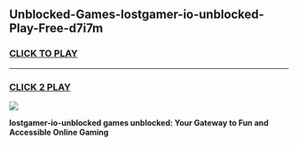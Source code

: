 
## Unblocked-Games-lostgamer-io-unblocked-Play-Free-d7i7m
<h3>
<a href="https://premium76.site?title=lostgamer-io-unblocked&ref=23A">CLICK TO PLAY</a></h3>
<hr>

<h3>
<a href="https://premium76.site?title=lostgamer-io-unblocked&ref=23A">CLICK 2 PLAY</a>
  
</h3>

<a href="https://premium76.site?title=lostgamer-io-unblocked&ref=23A"><img src="https://clearcache.store/games.png"></a>


**lostgamer-io-unblocked games unblocked: Your Gateway to Fun and Accessible Online Gaming**
